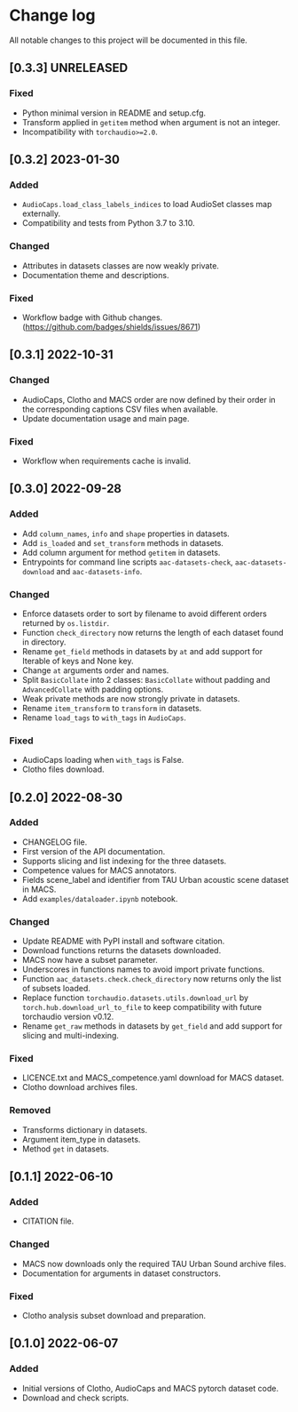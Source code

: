 # Change log

All notable changes to this project will be documented in this file.

## [0.3.3] UNRELEASED
### Fixed
- Python minimal version in README and setup.cfg.
- Transform applied in `getitem` method when argument is not an integer.
- Incompatibility with `torchaudio>=2.0`.

## [0.3.2] 2023-01-30
### Added
- `AudioCaps.load_class_labels_indices` to load AudioSet classes map externally.
- Compatibility and tests from Python 3.7 to 3.10.

### Changed
- Attributes in datasets classes are now weakly private.
- Documentation theme and descriptions.

### Fixed
- Workflow badge with Github changes. (https://github.com/badges/shields/issues/8671)

## [0.3.1] 2022-10-31
### Changed
- AudioCaps, Clotho and MACS order are now defined by their order in the corresponding captions CSV files when available.
- Update documentation usage and main page.

### Fixed
- Workflow when requirements cache is invalid.

## [0.3.0] 2022-09-28
### Added
- Add `column_names`, `info` and `shape` properties in datasets.
- Add `is_loaded` and `set_transform` methods in datasets.
- Add column argument for method `getitem` in datasets.
- Entrypoints for command line scripts `aac-datasets-check`, `aac-datasets-download` and `aac-datasets-info`.

### Changed
- Enforce datasets order to sort by filename to avoid different orders returned by `os.listdir`.
- Function `check_directory` now returns the length of each dataset found in directory.
- Rename `get_field` methods in datasets by `at` and add support for Iterable of keys and None key.
- Change `at` arguments order and names.
- Split `BasicCollate` into 2 classes: `BasicCollate` without padding and `AdvancedCollate` with padding options.
- Weak private methods are now strongly private in datasets.
- Rename `item_transform` to `transform` in datasets.
- Rename `load_tags` to `with_tags` in `AudioCaps`.
 
### Fixed
- AudioCaps loading when `with_tags` is False.
- Clotho files download.

## [0.2.0] 2022-08-30
### Added
- CHANGELOG file.
- First version of the API documentation.
- Supports slicing and list indexing for the three datasets.
- Competence values for MACS annotators.
- Fields scene_label and identifier from TAU Urban acoustic scene dataset in MACS.
- Add `examples/dataloader.ipynb` notebook.

### Changed
- Update README with PyPI install and software citation.
- Download functions returns the datasets downloaded.
- MACS now have a subset parameter.
- Underscores in functions names to avoid import private functions.
- Function `aac_datasets.check.check_directory` now returns only the list of subsets loaded.
- Replace function `torchaudio.datasets.utils.download_url` by `torch.hub.download_url_to_file` to keep compatibility with future torchaudio version v0.12.
- Rename `get_raw` methods in datasets by `get_field` and add support for slicing and multi-indexing.

### Fixed
- LICENCE.txt and MACS_competence.yaml download for MACS dataset.
- Clotho download archives files.

### Removed
- Transforms dictionary in datasets.
- Argument item_type in datasets.
- Method `get` in datasets.

## [0.1.1] 2022-06-10
### Added
- CITATION file.

### Changed
- MACS now downloads only the required TAU Urban Sound archive files.
- Documentation for arguments in dataset constructors.

### Fixed
- Clotho analysis subset download and preparation.

## [0.1.0] 2022-06-07
### Added
- Initial versions of Clotho, AudioCaps and MACS pytorch dataset code.
- Download and check scripts.
